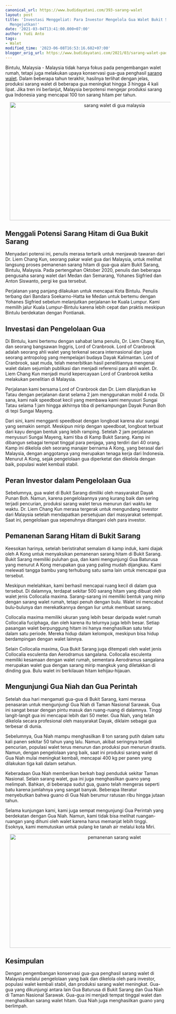 ```yaml
---
canonical_url: https://www.budidayatani.com/393-sarang-walet
layout: post
title: 'Investasi Menggeliat: Para Investor Mengelola Gua Walet Bukit Sarang, Hasilnya
  Mengejutkan!'
date: '2021-03-04T13:41:00.000+07:00'
author: Yudi Anto
tags:
- Walet
modified_time: '2023-06-08T16:53:16.602+07:00'
blogger_orig_url: https://www.budidayatani.com/2021/03/sarang-walet-pada-sebuah-gua-di.html
---
```


<p>Bintulu, Malaysia - Malaysia tidak hanya fokus pada pengembangan walet rumah, tetapi juga melakukan upaya konservasi gua-gua penghasil <a href="https://www.budidayatani.com/search/label/Walet">sarang walet</a>. Dalam beberapa tahun terakhir, hasilnya terlihat dengan jelas, produksi sarang walet di beberapa gua meningkat hingga 3 hingga 4 kali lipat. Jika tren ini berlanjut, Malaysia berpotensi mengejar produksi sarang gua Indonesia yang mencapai 100 ton sarang hitam per tahun.</p><div class="separator" style="clear: both; text-align: center;"><a href="https://blogger.googleusercontent.com/img/b/R29vZ2xl/AVvXsEhxb9BYkNg1C71c9lqKAh09-drfAM1W7Ts5S2X1BuZCEvAInaXmsr6Fz8o2cxyeO6r6jBvAK_ltBmGb-QL4ey3t5i9D_p5M4PUzc3Qb0GF1LpQC9ASgjZDxXKGKkXZFO5i6RySdVEydGYldBulzp3fasuXdQvwZ92waVmX5Nq27wwb2_meRwrPNS7AbOQ/s2074/walet(2).jpg" imageanchor="1" style="margin-left: 1em; margin-right: 1em;"><img alt="sarang walet di gua malaysia" border="0" data-original-height="1200" data-original-width="2074" height="370" src="https://blogger.googleusercontent.com/img/b/R29vZ2xl/AVvXsEhxb9BYkNg1C71c9lqKAh09-drfAM1W7Ts5S2X1BuZCEvAInaXmsr6Fz8o2cxyeO6r6jBvAK_ltBmGb-QL4ey3t5i9D_p5M4PUzc3Qb0GF1LpQC9ASgjZDxXKGKkXZFO5i6RySdVEydGYldBulzp3fasuXdQvwZ92waVmX5Nq27wwb2_meRwrPNS7AbOQ/w640-h370/walet(2).jpg" width="640" /></a></div><h2>Menggali Potensi Sarang Hitam di Gua Bukit Sarang</h2><p>Menyadari potensi ini, penulis merasa tertarik untuk menjawab tawaran dari Dr. Liem Chang Kun, seorang pakar walet gua dari Malaysia, untuk melihat langsung proses pemanenan sarang hitam di gua-gua alam Bukit Sarang, Bintulu, Malaysia. Pada pertengahan Oktober 2020, penulis dan beberapa pengusaha sarang walet dari Medan dan Semarang, Yohanes Sigfried dan Anton Siswanto, pergi ke gua tersebut.</p><p>Perjalanan yang panjang dilakukan untuk mencapai Kota Bintulu. Penulis terbang dari Bandara Soekarno-Hatta ke Medan untuk bertemu dengan Yohanes Sigfried sebelum melanjutkan perjalanan ke Kuala Lumpur. Kami memilih jalur Kuala Lumpur-Bintulu karena lebih cepat dan praktis meskipun Bintulu berdekatan dengan Pontianak.</p><h2>Investasi dan Pengelolaan Gua</h2><p>Di Bintulu, kami bertemu dengan sahabat lama penulis, Dr. Liem Chang Kun, dan seorang bangsawan Inggris, Lord of Cranbrook. Lord of Cranbrook adalah seorang ahli walet yang terkenal secara internasional dan juga seorang antropolog yang mempelajari budaya Dayak Kalimantan. Lord of Cranbrook, saat muda, telah menerbitkan hasil penelitiannya mengenai walet dalam sejumlah publikasi dan menjadi referensi para ahli walet. Dr. Liem Chang Kun menjadi murid kepercayaan Lord of Cranbrook ketika melakukan penelitian di Malaysia.</p><p>Perjalanan kami bersama Lord of Cranbrook dan Dr. Liem dilanjutkan ke Tatau dengan perjalanan darat selama 2 jam menggunakan mobil 4 roda. Di sana, kami naik speedboat kecil yang membawa kami menyusuri Sungai Tatau selama 1 jam hingga akhirnya tiba di perkampungan Dayak Punan Boh di tepi Sungai Mayeng.</p><p>Dari sini, kami mengganti speedboat dengan longboat karena alur sungai yang semakin sempit. Meskipun mirip dengan speedboat, longboat terbuat dari kayu dengan bentuk yang lebih ramping. Setelah 2 jam perjalanan menyusuri Sungai Mayeng, kami tiba di Kamp Bukit Sarang. Kamp ini dibangun sebagai tempat tinggal para penjaga, yang terdiri dari 40 orang. Kamp ini dikelola oleh seorang manajer bernama A Kong, yang berasal dari Malaysia, dengan anggotanya yang merupakan tenaga kerja dari Indonesia. Menurut A Kong, sejak pengelolaan gua diperketat dan dikelola dengan baik, populasi walet kembali stabil.</p><h2>Peran Investor dalam Pengelolaan Gua</h2><p>Sebelumnya, gua walet di Bukit Sarang dimiliki oleh masyarakat Dayak Punan Boh. Namun, karena pengelolaannya yang kurang baik dan sering terjadi pencurian, produksi sarang walet terus menurun dari waktu ke waktu. Dr. Liem Chang Kun merasa tergerak untuk mengundang investor dari Malaysia setelah mendapatkan persetujuan dari masyarakat setempat. Saat ini, pengelolaan gua sepenuhnya ditangani oleh para investor.</p><h2>Pemanenan Sarang Hitam di Bukit Sarang</h2><p>Keesokan harinya, setelah beristirahat semalam di kamp induk, kami diajak oleh A Kong untuk menyaksikan pemanenan sarang hitam di Bukit Sarang. Bukit Sarang memiliki puluhan gua, dan kami mengunjungi Gua Baturusa yang menurut A Kong merupakan gua yang paling mudah dijangkau. Kami melewati tangga bambu yang terhubung satu sama lain untuk mencapai gua tersebut.</p><p>Meskipun melelahkan, kami berhasil mencapai ruang kecil di dalam gua tersebut. Di dalamnya, terdapat sekitar 500 sarang hitam yang dibuat oleh walet jenis Collocalia maxima. Sarang-sarang ini memiliki bentuk yang mirip dengan sarang walet rumah, tetapi penuh dengan bulu. Walet ini mencabut bulu-bulunya dan merekatkannya dengan liur untuk membuat sarang.</p><p>Collocalia maxima memiliki ukuran yang lebih besar daripada walet rumah Collocalia fuciphaga, dan oleh karena itu telurnya juga lebih besar. Setiap pasangan walet berpunggung hitam ini hanya menghasilkan satu telur dalam satu periode. Mereka hidup dalam kelompok, meskipun bisa hidup berdampingan dengan walet lainnya.</p><p>Selain Collocalia maxima, Gua Bukit Sarang juga ditempati oleh walet jenis Collocalia esculenta dan Aerodramus sangalana. Collocalia esculenta memiliki kesamaan dengan walet rumah, sementara Aerodramus sangalana merupakan walet gua dengan sarang mirip mangkuk yang diletakkan di dinding gua. Bulu walet ini berkilauan hitam kehijau-hijauan.</p><h2>Mengunjungi Gua Niah dan Gua Perintah</h2><p>Setelah dua hari mengamati gua-gua di Bukit Sarang, kami merasa penasaran untuk mengunjungi Gua Niah di Taman Nasional Sarawak. Gua ini sangat besar dengan pintu masuk dan ruang-ruang di dalamnya. Tinggi langit-langit gua ini mencapai lebih dari 50 meter. Gua Niah, yang telah dikelola secara profesional oleh masyarakat Dayak, diklaim sebagai gua terbesar di dunia.</p><p>Sebelumnya, Gua Niah mampu menghasilkan 8 ton sarang putih dalam satu kali panen sekitar 50 tahun yang lalu. Namun, akibat seringnya terjadi pencurian, populasi walet terus menurun dan produksi pun menurun drastis. Namun, dengan pengelolaan yang baik, saat ini produksi sarang walet di Gua Niah mulai meningkat kembali, mencapai 400 kg per panen yang dilakukan tiga kali dalam setahun.</p><p>Keberadaan Gua Niah memberikan berkah bagi penduduk sekitar Taman Nasional. Selain sarang walet, gua ini juga menghasilkan guano yang melimpah. Bahkan, di beberapa sudut gua, guano telah mengeras seperti batu karena jumlahnya yang sangat banyak. Beberapa literatur menyebutkan bahwa guano di Gua Niah berumur ratusan ribu hingga jutaan tahun.</p><p>Selama kunjungan kami, kami juga sempat mengunjungi Gua Perintah yang berdekatan dengan Gua Niah. Namun, kami tidak bisa melihat ruangan-ruangan yang dihuni oleh walet karena harus memanjat lebih tinggi. Esoknya, kami memutuskan untuk pulang ke tanah air melalui kota Miri.</p><div class="separator" style="clear: both; text-align: center;"><a href="https://blogger.googleusercontent.com/img/b/R29vZ2xl/AVvXsEim1UVmP_KpWvS4zMVvpc1pzpcQ9696NnWiaWAJyNwa5Z509LxzRsaj1qK5auBfv1BJ_N7p-BNZqTyyeKJV-jnqzAQsCG8FWdTDJ7NYSiaUFo5gV5iQW0SY5J3bputo9WpgEuMcXD9qLXSL2QCKfwzFWEc_UA2XUmp1_opM3Ax6dZbQZTnHzwRa6HOrkQ/s2156/walet1.jpg" imageanchor="1" style="margin-left: 1em; margin-right: 1em;"><img alt="pemanenan sarang walet" border="0" data-original-height="1200" data-original-width="2156" height="356" src="https://blogger.googleusercontent.com/img/b/R29vZ2xl/AVvXsEim1UVmP_KpWvS4zMVvpc1pzpcQ9696NnWiaWAJyNwa5Z509LxzRsaj1qK5auBfv1BJ_N7p-BNZqTyyeKJV-jnqzAQsCG8FWdTDJ7NYSiaUFo5gV5iQW0SY5J3bputo9WpgEuMcXD9qLXSL2QCKfwzFWEc_UA2XUmp1_opM3Ax6dZbQZTnHzwRa6HOrkQ/w640-h356/walet1.jpg" width="640" /></a></div><h2>Kesimpulan</h2><p>Dengan pengembangan konservasi gua-gua penghasil sarang walet di Malaysia melalui pengelolaan yang baik dan dikelola oleh para investor, populasi walet kembali stabil, dan produksi sarang walet meningkat. Gua-gua yang dikunjungi antara lain Gua Baturusa di Bukit Sarang dan Gua Niah di Taman Nasional Sarawak. Gua-gua ini menjadi tempat tinggal walet dan menghasilkan sarang walet hitam. Gua Niah juga menghasilkan guano yang berlimpah.</p>